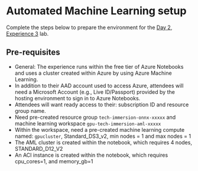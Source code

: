 # Automated Machine Learning setup

Complete the steps below to prepare the environment for the [Day 2, Experience 3](../../../day2-exp3/README.md) lab.

## Pre-requisites

- General: The experience runs within the free tier of Azure Notebooks and uses a cluster created within Azure by using Azure Machine Learning.
- In addition to their AAD account used to access Azure, attendees will need a Microsoft Account (e.g., Live ID/Passport) provided by the hosting environment to sign in to Azure Notebooks.
- Attendees will want ready access to their: subscription ID and resource group name.
- Need pre-created resource group `tech-immersion-onnx-xxxxx` and machine learning workspace `gpu-tech-immersion-aml-xxxxx`
- Within the workspace, need a pre-created machine learning compute named: `gpucluster`, Standard_DS3_v2, min nodes = 1 and max nodes = 1
- The AML cluster is created within the notebook, which requires 4 nodes, STANDARD_D12_V2
- An ACI instance is created within the notebook, which requires cpu_cores=1, and memory_gb=1
